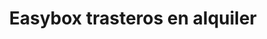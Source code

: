 ---
title: "Easybox trasteros en alquiler"
url: /benalmadena/easybox-trasteros-en-alquiler/
shop: alquiler
---
